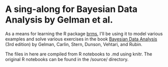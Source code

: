 # A sing-along for Bayesian Data Analysis by Gelman et al.

As a means for learning the R package [brms](https://github.com/paul-buerkner/brms),  I'll be using it to model various examples and solve various exercises in the book [Bayesian Data Analysis](http://www.stat.columbia.edu/~gelman/book/) (3rd edition) by Gelman, Carlin, Stern, Dunson, Vehtari, and Rubin.

The files in here are compiled from R notebooks to .md using knitr. The original R notebooks can be found in the /source/ directory.
